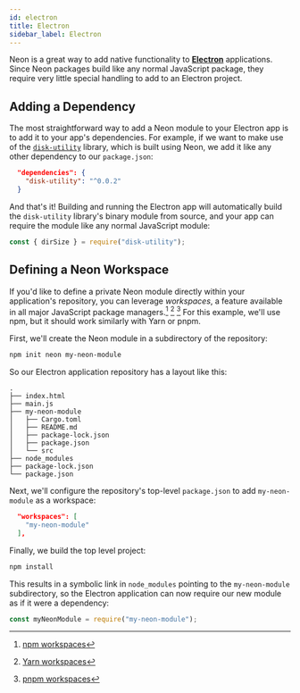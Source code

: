 ```yaml
---
id: electron
title: Electron
sidebar_label: Electron
---
```


Neon is a great way to add native functionality to **[Electron](https://electronjs.org)** applications. Since Neon packages build like any normal JavaScript package, they require very little special handling to add to an Electron project.

## Adding a Dependency

The most straightforward way to add a Neon module to your Electron app is to add it to your app's dependencies. For example, if we want to make use of the [`disk-utility`](https://www.npmjs.com/package/disk-utility) library, which is built using Neon, we add it like any other dependency to our `package.json`:

```json
  "dependencies": {
    "disk-utility": "^0.0.2"
  }
```

And that's it! Building and running the Electron app will automatically build the `disk-utility` library's binary module from source, and your app can require the module like any normal JavaScript module:

```javascript
const { dirSize } = require("disk-utility");
```

## Defining a Neon Workspace

If you'd like to define a private Neon module directly within your application's repository, you can leverage _workspaces_, a feature available in all major JavaScript package managers.[^1] [^2] [^3] For this example, we'll use npm, but it should work similarly with Yarn or pnpm.

First, we'll create the Neon module in a subdirectory of the repository:

```sh
npm init neon my-neon-module
```

So our Electron application repository has a layout like this:

```
.
├── index.html
├── main.js
├── my-neon-module
│   ├── Cargo.toml
│   ├── README.md
│   ├── package-lock.json
│   ├── package.json
│   └── src
├── node_modules
├── package-lock.json
└── package.json
```

Next, we'll configure the repository's top-level `package.json` to add `my-neon-module` as a workspace:

```json
  "workspaces": [
    "my-neon-module"
  ],
```

Finally, we build the top level project:

```sh
npm install
```

This results in a symbolic link in `node_modules` pointing to the `my-neon-module` subdirectory, so the Electron application can now require our new module as if it were a dependency:

```javascript
const myNeonModule = require("my-neon-module");
```


[^1]: [npm workspaces](https://docs.npmjs.com/cli/v7/using-npm/workspaces)
[^2]: [Yarn workspaces](https://classic.yarnpkg.com/en/docs/workspaces/)
[^3]: [pnpm workspaces](https://pnpm.io/workspaces)
